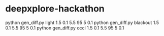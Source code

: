 # deepxplore-hackathon

python gen_diff.py light 1.5 0.1 5.5 95 5 0.1
python gen_diff.py blackout 1.5 0.1 5.5 95 5 0.1
python gen_diff.py occl 1.5 0.1 5.5 95 5 0.1